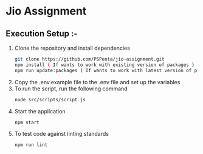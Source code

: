 # Jio Assignment

## Execution Setup :-
1. Clone the repository and install dependencies
	 ```bash
	 git clone https://github.com/PSPenta/jio-assignment.git
	 npm install ( If wants to work with existing version of packages )
	 npm run update:packages ( If wants to work with latest version of packages )
	```
2. Copy the .env.example file to the .env file and set up the variables
3. To run the script, run the following command
	```bash
	node src/scripts/script.js
	```
4. Start the application
	```bash
	npm start
	```
5. To test code against linting standards
	```bash
	npm run lint
	```
